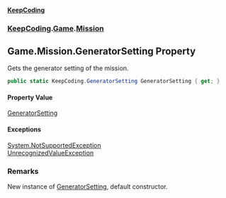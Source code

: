 #### [KeepCoding](index.md 'index')
### [KeepCoding](KeepCoding.md 'KeepCoding').[Game](Game.md 'KeepCoding.Game').[Mission](Game.Mission.md 'KeepCoding.Game.Mission')
## Game.Mission.GeneratorSetting Property
Gets the generator setting of the mission.  
```csharp
public static KeepCoding.GeneratorSetting GeneratorSetting { get; }
```
#### Property Value
[GeneratorSetting](GeneratorSetting.md 'KeepCoding.GeneratorSetting')
#### Exceptions
[System.NotSupportedException](https://docs.microsoft.com/en-us/dotnet/api/System.NotSupportedException 'System.NotSupportedException')  
[UnrecognizedValueException](UnrecognizedValueException.md 'KeepCoding.Internal.UnrecognizedValueException')  
### Remarks
New instance of [GeneratorSetting](Game.Mission.GeneratorSetting.md 'KeepCoding.Game.Mission.GeneratorSetting'), default constructor.  
